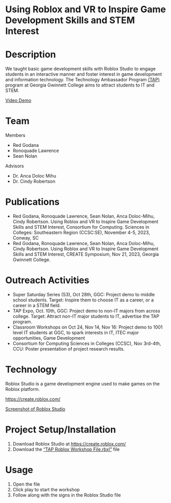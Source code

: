 # Using Roblox and VR to Inspire Game Development Skills and STEM Interest

# Description
We taught basic game development skills with Roblox Studio to engage students in an interactive manner and foster interest in game development and information technology. The Technology Ambassador Program [(TAP)](https://www.ggc.edu/academics/school-of-science-and-technology/research-internships-service-learning/technology-ambassador-program) program at Georgia Gwinnett College aims to attract students to IT and STEM. 

[Video Demo](https://github.com/TechAmbassadors-GGC/VirtualWarriors/blob/main/media/TAP%20VR%20Video.mp4)

# Team
Members
- Red Godana
- Ronoquade Lawrence
- Sean Nolan

Advisors
- Dr. Anca Doloc Mihu
- Dr. Cindy Robertson

# Publications
- Red Godana, Ronoquade Lawrence, Sean Nolan, Anca Doloc-Mihu, Cindy Robertson. Using Roblox and VR to Inspire Game Development Skills and STEM Interest, Consortium for Computing.
Sciences in Colleges: Southeastern Region (CCSC:SE), November 4-5, 2023, Conway, SC
- Red Godana, Ronoquade Lawrence, Sean Nolan, Anca Doloc-Mihu, Cindy Robertson. Using Roblox and VR to Inspire Game Development Skills and STEM Interest, CREATE Symposium, Nov 21, 2023, Georgia Gwinnett College.

# Outreach Activities
- Super Saturday Series (S3), Oct 28th, GGC: Project demo to middle school students. Target: Inspire them to choose IT as a career, or a career in a STEM field.
- TAP Expo, Oct. 10th, GGC: Project demo to non-IT majors from across college. Target: Attract non-IT major students to IT, advertise the TAP program.
- Classroom Workshops on Oct 24, Nov 14, Nov 16: Project demo to 1001 level IT students at GGC, to spark interests in IT, ITEC major opportunities, Game Development 
- Consortium for Computing Sciences in Colleges (CCSC), Nov 3rd-4th, CCU: Poster presentation of project research results.

# Technology
Roblox Studio is a game development engine used to make games on the Roblox platform. 

https://create.roblox.com/

[Screenshot of Roblox Studio](https://github.com/TechAmbassadors-GGC/VirtualWarriors/blob/main/media/Roblox%20Studio%20Screenshot.png)

# Project Setup/Installation
1. Download Roblox Studio at https://create.roblox.com/
2. Download the [“TAP Roblox Workshop File.rbxl”](https://github.com/TechAmbassadors-GGC/VirtualWarriors/blob/main/code/TAP%20Roblox%20Workshop%20File.rbxl) file

# Usage
1. Open the file
2. Click play to start the workshop
3. Follow along with the signs in the Roblox Studio file
